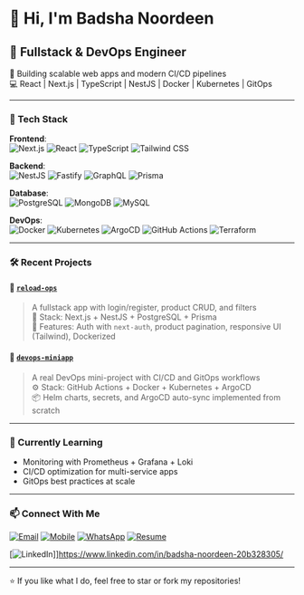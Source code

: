 # 👋 Hi, I'm Badsha Noordeen

## 🚀 Fullstack & DevOps Engineer  
🔧 Building scalable web apps and modern CI/CD pipelines  
💻 React | Next.js | TypeScript | NestJS | Docker | Kubernetes | GitOps  

---

### 🧰 Tech Stack

**Frontend**:  
![Next.js](https://img.shields.io/badge/-Next.js-000?&logo=next.js) ![React](https://img.shields.io/badge/-React-61DAFB?&logo=react) ![TypeScript](https://img.shields.io/badge/-TypeScript-3178C6?&logo=typescript) ![Tailwind CSS](https://img.shields.io/badge/-TailwindCSS-38B2AC?&logo=tailwind-css)

**Backend**:  
![NestJS](https://img.shields.io/badge/-NestJS-E0234E?&logo=nestjs) ![Fastify](https://img.shields.io/badge/-Fastify-000?&logo=fastify) ![GraphQL](https://img.shields.io/badge/-GraphQL-E10098?&logo=graphql) ![Prisma](https://img.shields.io/badge/-Prisma-2D3748?&logo=prisma)

**Database**:  
![PostgreSQL](https://img.shields.io/badge/-PostgreSQL-336791?&logo=postgresql) ![MongoDB](https://img.shields.io/badge/-MongoDB-47A248?&logo=mongodb) ![MySQL](https://img.shields.io/badge/-MySQL-4479A1?&logo=mysql)

**DevOps**:  
![Docker](https://img.shields.io/badge/-Docker-2496ED?&logo=docker) ![Kubernetes](https://img.shields.io/badge/-Kubernetes-326CE5?&logo=kubernetes) ![ArgoCD](https://img.shields.io/badge/-ArgoCD-fd4d5c?&logo=argo) ![GitHub Actions](https://img.shields.io/badge/-GitHub_Actions-2088FF?&logo=github-actions) ![Terraform](https://img.shields.io/badge/-Terraform-623CE4?&logo=terraform)

---

### 🛠️ Recent Projects

#### 🔹 [`reload-ops`](https://github.com/willindo/reload-ops)
> A fullstack app with login/register, product CRUD, and filters  
🧱 Stack: Next.js + NestJS + PostgreSQL + Prisma  
🚀 Features: Auth with `next-auth`, product pagination, responsive UI (Tailwind), Dockerized  

#### 🔹 [`devops-miniapp`](https://github.com/willindo/devops-miniapp)
> A real DevOps mini-project with CI/CD and GitOps workflows  
⚙️ Stack: GitHub Actions + Docker + Kubernetes  + ArgoCD  
📦 Helm charts, secrets, and ArgoCD auto-sync implemented from scratch  

---

### 📌 Currently Learning
- Monitoring with Prometheus + Grafana + Loki
- CI/CD optimization for multi-service apps
- GitOps best practices at scale

---

### 📫 Connect With Me
[![Email](https://img.shields.io/badge/Email-badshanoordeen%40gmail.com-red?logo=gmail&logoColor=white)](mailto:badshanoordeen@gmail.com)
[![Mobile](https://img.shields.io/badge/Mobile-+91%209061%20464906-blue?logo=phone&logoColor=white)](tel:+919061464906)
[![WhatsApp](https://img.shields.io/badge/WhatsApp-+91%209061%20464906-25D366?logo=whatsapp&logoColor=white)](https://wa.me/919061464906)
[![Resume](https://img.shields.io/badge/Resume-PDF-blue?logo=adobeacrobatreader&logoColor=white)](https://drive.google.com/file/d/1eamEy9iizHBwHCH2RVJpED9OPt5kWTYD/view?usp=drive_link)


[![LinkedIn](https://img.shields.io/badge/-LinkedIn-0077B5?&logo=linkedin)]]https://www.linkedin.com/in/badsha-noordeen-20b328305/


---



⭐ If you like what I do, feel free to star or fork my repositories!
